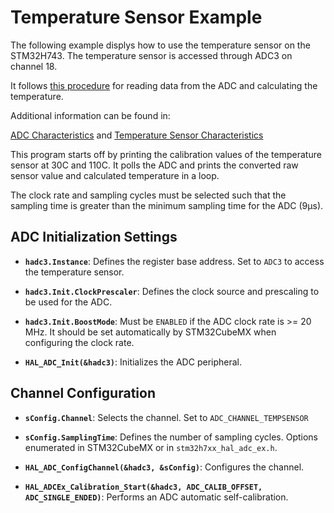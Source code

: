 # Temperature Sensor Example

The following example displys how to use the temperature sensor on the STM32H743. The temperature sensor is accessed through ADC3 on channel 18. 

It follows [this procedure](https://www.st.com/content/ccc/resource/technical/document/reference_manual/group0/c9/a3/76/fa/55/46/45/fa/DM00314099/files/DM00314099.pdf/jcr:content/translations/en.DM00314099.pdf#page=973) for reading data from the ADC and calculating the temperature.

Additional information can be found in: 

[ADC Characteristics](https://www.st.com/resource/en/datasheet/stm32h743zi.pdf#page=160)
and
[Temperature Sensor Characteristics](https://www.st.com/resource/en/datasheet/stm32h743zi.pdf#page=170)

This program starts off by printing the calibration values of the temperature sensor at 30C and 110C. It polls the ADC and prints the converted raw sensor value and calculated temperature in a loop.

The clock rate and sampling cycles must be selected such that the sampling time is greater than the minimum sampling time for the ADC (9µs). 

## ADC Initialization Settings
* **`hadc3.Instance`**: Defines the register base address. Set to `ADC3` to access the temperature sensor.
* **`hadc3.Init.ClockPrescaler`**: Defines the clock source and prescaling to be used for the ADC.
* **`hadc3.Init.BoostMode`**: Must be `ENABLED` if the ADC clock rate is >= 20 MHz. It should be set automatically by STM32CubeMX when configuring the clock rate.

* **`HAL_ADC_Init(&hadc3)`**: Initializes the ADC peripheral.

## Channel Configuration

* **`sConfig.Channel`**: Selects the channel. Set to `ADC_CHANNEL_TEMPSENSOR`
* **`sConfig.SamplingTime`**: Defines the number of sampling cycles. Options enumerated in STM32CubeMX or in `stm32h7xx_hal_adc_ex.h`.

* **`HAL_ADC_ConfigChannel(&hadc3, &sConfig)`**: Configures the channel.
* **`HAL_ADCEx_Calibration_Start(&hadc3, ADC_CALIB_OFFSET, ADC_SINGLE_ENDED)`**: Performs an ADC automatic self-calibration.